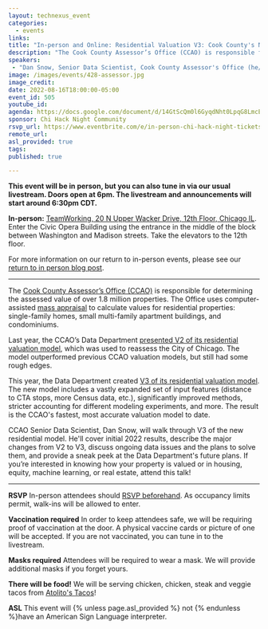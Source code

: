 ```yaml
---
layout: technexus_event
categories:
  - events
links: 
title: "In-person and Online: Residential Valuation V3: Cook County's Next Top Model"
description: "The Cook County Assessor’s Office (CCAO) is responsible for determining the assessed value of over 1.8 million properties. Last year, the CCAO’s Data Department presented V2 of its residential valuation model, which was used to reassess the City of Chicago. The model outperformed previous CCAO valuation models, but still had some rough edges. This year, the Data Department created V3 of its residential valuation model. The new model includes a vastly expanded set of input features, significantly improved methods, stricter accounting for different modeling experiments, and more. The result is the CCAO's fastest, most accurate valuation model to date."
speakers:
 - "Dan Snow, Senior Data Scientist, Cook County Assessor's Office (he/him)"
image: /images/events/428-assessor.jpg
image_credit: 
date: 2022-08-16T18:00:00-05:00
event_id: 505
youtube_id: 
agenda: https://docs.google.com/document/d/14GtScQm0l6GyqdNht0LpqG8LmcEF7i3COjNJ06PaTj8/edit#
sponsor: Chi Hack Night Community
rsvp_url: https://www.eventbrite.com/e/in-person-chi-hack-night-tickets-207988107027
remote_url: 
asl_provided: true
tags: 
published: true

---
```


**This event will be in person, but you can also tune in via our usual livestream. Doors open at 6pm. The livestream and announcements will start around 6:30pm CDT.**

**In-person:** <a href='https://www.google.com/maps/place/TechNexus+Venture+Collaborative/@41.8835673,-87.6394085,17z/data=!3m1!4b1!4m5!3m4!1s0x880e2d5be57f04c5:0xa87e47e177660090!8m2!3d41.8835673!4d-87.6372198'>TeamWorking, 20 N Upper Wacker Drive, 12th Floor, Chicago IL</a>. Enter the Civic Opera Building using the entrance in the middle of the block between Washington and Madison streets. Take the elevators to the 12th floor.

For more information on our return to in-person events, please see our [return to in person blog post](/blog/2021/11/09/2021-return-to-in-person.html). 

---

The [Cook County Assessor’s Office (CCAO)](https://www.cookcountyassessor.com/) is responsible for determining the assessed value of over 1.8 million properties. The Office uses computer-assisted [mass appraisal](https://www.iaao.org/media/standards/StandardOnMassAppraisal.pdf) to calculate values for residential properties: single-family homes, small multi-family apartment buildings, and condominiums.

Last year, the CCAO’s Data Department [presented V2 of its residential valuation model](https://www.youtube.com/watch?v=6rd-xYJb27Q), which was used to reassess the City of Chicago. The model outperformed previous CCAO valuation models, but still had some rough edges.

This year, the Data Department created [V3 of its residential valuation model](https://gitlab.com/ccao-data-science---modeling/models/ccao_res_avm). The new model includes a vastly expanded set of input features (distance to CTA stops, more Census data, etc.), significantly improved methods, stricter accounting for different modeling experiments, and more. The result is the CCAO's fastest, most accurate valuation model to date.

CCAO Senior Data Scientist, Dan Snow, will walk through V3 of the new residential model. He'll cover initial 2022 results, describe the major changes from V2 to V3, discuss ongoing data issues and the plans to solve them, and provide a sneak peek at the Data Department's future plans. If you’re interested in knowing how your property is valued or in housing, equity, machine learning, or real estate, attend this talk!

---

**RSVP** In-person attendees should [RSVP beforehand]({{page.rsvp_url}}). As occupancy limits permit, walk-ins will be allowed to enter.

**Vaccination required** In order to keep attendees safe, we will be requiring proof of vaccination at the door. A physical vaccine cards or picture of one will be accepted. If you are not vaccinated, you can tune in to the livestream.

**Masks required** Attendees will be required to wear a mask. We will provide additional masks if you forget yours.

**There will be food!** We will be serving chicken, chicken, steak and veggie tacos from [Atolito's Tacos](https://atolito.com/restaurant/625/Atolito)!

**ASL** This event will {% unless page.asl_provided %} not {% endunless %}have an American Sign Language interpreter.
